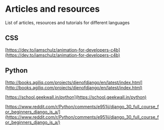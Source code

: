 # Articles and resources

List of articles, resources and tutorials for different languages

## CSS

[https://dev.to/iamschulz/animation-for-developers-c4b](https://dev.to/iamschulz/animation-for-developers-c4b)

## Python

[http://books.agiliq.com/projects/djenofdjango/en/latest/index.html](http://books.agiliq.com/projects/djenofdjango/en/latest/index.html)

[https://school.geekwall.in/python](https://school.geekwall.in/python)

[https://www.reddit.com/r/Python/comments/e951ij/django_30_full_course_for_beginners_django_is_a/](https://www.reddit.com/r/Python/comments/e951ij/django_30_full_course_for_beginners_django_is_a/)
